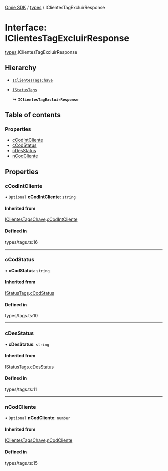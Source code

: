 [Omie SDK](../README.md) / [types](../modules/types.md) / IClientesTagExcluirResponse

# Interface: IClientesTagExcluirResponse

[types](../modules/types.md).IClientesTagExcluirResponse

## Hierarchy

- [`IClientesTagsChave`](types.IClientesTagsChave.md)

- [`IStatusTags`](types.IStatusTags.md)

  ↳ **`IClientesTagExcluirResponse`**

## Table of contents

### Properties

- [cCodIntCliente](types.IClientesTagExcluirResponse.md#ccodintcliente)
- [cCodStatus](types.IClientesTagExcluirResponse.md#ccodstatus)
- [cDesStatus](types.IClientesTagExcluirResponse.md#cdesstatus)
- [nCodCliente](types.IClientesTagExcluirResponse.md#ncodcliente)

## Properties

### cCodIntCliente

• `Optional` **cCodIntCliente**: `string`

#### Inherited from

[IClientesTagsChave](types.IClientesTagsChave.md).[cCodIntCliente](types.IClientesTagsChave.md#ccodintcliente)

#### Defined in

types/tags.ts:16

___

### cCodStatus

• **cCodStatus**: `string`

#### Inherited from

[IStatusTags](types.IStatusTags.md).[cCodStatus](types.IStatusTags.md#ccodstatus)

#### Defined in

types/tags.ts:10

___

### cDesStatus

• **cDesStatus**: `string`

#### Inherited from

[IStatusTags](types.IStatusTags.md).[cDesStatus](types.IStatusTags.md#cdesstatus)

#### Defined in

types/tags.ts:11

___

### nCodCliente

• `Optional` **nCodCliente**: `number`

#### Inherited from

[IClientesTagsChave](types.IClientesTagsChave.md).[nCodCliente](types.IClientesTagsChave.md#ncodcliente)

#### Defined in

types/tags.ts:15
